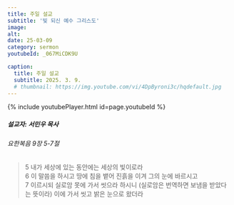 ```yaml
---
title: 주일 설교
subtitle: '빛 되신 예수 그리스도'
image: 
alt:
date: 25-03-09
category: sermon
youtubeId: _067MiCDK9U

caption:
  title: 주일 설교
  subtitle: 2025. 3. 9.
  # thumbnail: https://img.youtube.com/vi/4DpByroni3c/hqdefault.jpg
---
```

{% include youtubePlayer.html id=page.youtubeId %}

##### 설교자: 서민우 목사  

###### 요한복음 9장 5-7절  

> 5 내가 세상에 있는 동안에는 세상의 빛이로라  
> 6 이 말씀을 하시고 땅에 침을 뱉어 진흙을 이겨 그의 눈에 바르시고  
> 7 이르시되 실로암 못에 가서 씻으라 하시니 (실로암은 번역하면 보냄을 받았다는 뜻이라) 이에 가서 씻고 밝은 눈으로 왔더라
